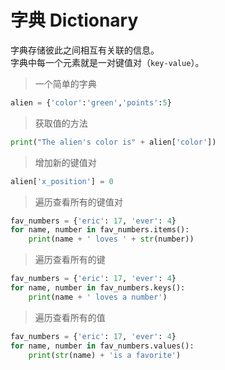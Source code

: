 # 字典 Dictionary

字典存储彼此之间相互有关联的信息。  
字典中每一个元素就是一对键值对（`key-value`）。

> 一个简单的字典
```python
alien = {'color':'green','points':5}
```

> 获取值的方法
```python
print("The alien's color is" + alien['color'])
```

> 增加新的键值对
```python
alien['x_position'] = 0
```

> 遍历查看所有的键值对
```python
fav_numbers = {'eric': 17, 'ever': 4}
for name, number in fav_numbers.items():
    print(name + ' loves ' + str(number))
```

> 遍历查看所有的键
```python
fav_numbers = {'eric': 17, 'ever': 4}
for name, number in fav_numbers.keys():
    print(name + ' loves a number')
```

> 遍历查看所有的值
```python
fav_numbers = {'eric': 17, 'ever': 4}
for name, number in fav_numbers.values():
    print(str(name) + 'is a favorite')
```